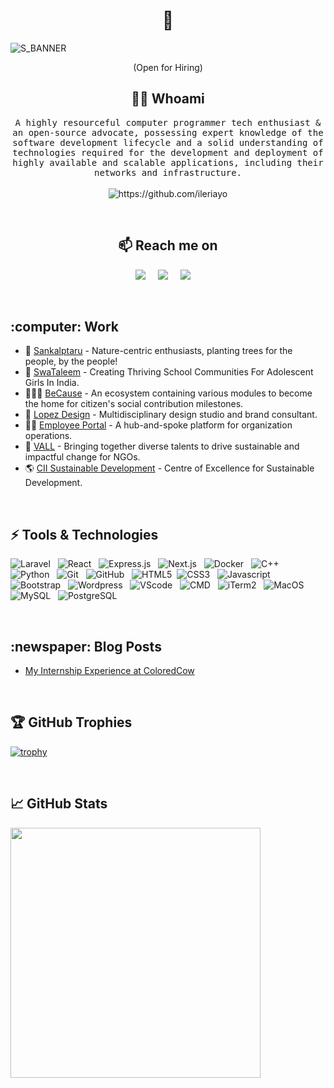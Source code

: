 <h1 align="center"> 👋 </h1>

![S_BANNER](https://github.com/Shivam-Samant/Shivam-Samant/assets/91321534/129a53af-c125-4a62-a699-9e1ca2539bb9)
<p align="center"> (Open for Hiring)</p>

<h2 align="center"> 👨‍💻 Whoami</h2>

<p align="center">
  <samp>A highly resourceful computer programmer tech enthusiast & an open-source advocate, possessing expert knowledge of the software development lifecycle and a solid understanding of technologies required for the development and deployment of highly available and scalable applications, including their networks and infrastructure.
  </samp>
  <br> <br>
  <img src="https://komarev.com/ghpvc/?username=Shivam-Samant" alt="https://github.com/ileriayo" />
</p>

<br>

<h2  align="center">📫 Reach me on</h2>
<p align="center">
  <a target="_blank"href="https://www.linkedin.com/in/shivam~samant/"><img src="https://img.shields.io/badge/linkedin-%230077B5.svg?&style=for-the-badge&logo=linkedin&logoColor=white" /></a>&nbsp;&nbsp;&nbsp;&nbsp;
  <a href="mailto:shivamsamant1111@gmail.com?subject=Hello%20Shivam,%20From%20Github"><img src="https://img.shields.io/badge/gmail-%23D14836.svg?&style=for-the-badge&logo=gmail&logoColor=white" /></a>&nbsp;&nbsp;&nbsp;&nbsp;
  <a target="_blank"href="https://twitter.com/ShivamSamant5"><img src="https://img.shields.io/badge/twitter-%231DA1F2.svg?&style=for-the-badge&logo=twitter&logoColor=white" /></a>&nbsp;&nbsp;&nbsp;&nbsp;
</p>

<br>

<h2>:computer: Work</h2>

- 🌳 [Sankalptaru](https://sankalptaru.org/) - Nature-centric enthusiasts, planting trees for the people, by the people!
- 👧 [SwaTaleem](https://www.swataleem.org/) - Creating Thriving School Communities For Adolescent Girls In India.
- 🧑‍🤝‍🧑 [BeCause](http://because.center/) - An ecosystem containing various modules to become the home for citizen's social contribution milestones.
- 🎨 [Lopez Design](https://thisislopez.com/) - Multidisciplinary design studio and brand consultant.
- 👨‍💻 [Employee Portal](https://github.com/ColoredCow/portal) - A hub-and-spoke platform for organization operations.
- 👬 [VALL](https://vallindia.com/) - Bringing together diverse talents to drive sustainable and impactful change for NGOs.
- 🌎 [CII Sustainable Development](https://sustainabledevelopment.in/brands/sustainability-summit/) - Centre of Excellence for Sustainable Development.

<br>
  
<h2>⚡ Tools & Technologies</h2>

![Laravel](https://img.shields.io/badge/-Laravel-black?logo=laravel&style=social)&nbsp;&nbsp;
![React](https://img.shields.io/badge/-React-black?logo=react&style=social&logoColor=blue)&nbsp;&nbsp;
![Express.js](https://img.shields.io/badge/-Express.js-black?logo=express&style=social)&nbsp;&nbsp;
![Next.js](https://img.shields.io/badge/-Next.js-black?logo=next.js&style=social)&nbsp;&nbsp;
![Docker](https://img.shields.io/badge/-Docker-black?logo=docker&style=social)&nbsp;&nbsp;
![C++](https://img.shields.io/badge/-C++-00599C?style=flat-square&logo=c)&nbsp;&nbsp;
![Python](https://img.shields.io/badge/-Python-black?logo=python&style=social)&nbsp;&nbsp;
![Git](https://img.shields.io/badge/-Git-black?logo=git&style=social)&nbsp;&nbsp;
![GitHub](https://img.shields.io/badge/-GitHub-black?logo=github&style=social)&nbsp;&nbsp;
![HTML5](https://img.shields.io/badge/-HTML5-black?logo=html5&style=social)&nbsp;
![CSS3](https://img.shields.io/badge/-CSS3-black?logo=css3&style=social)&nbsp;&nbsp;
![Javascript](https://img.shields.io/badge/-Javascript-black?logo=javascript&style=social&logoColor=yellow)&nbsp;&nbsp;
![Bootstrap](https://img.shields.io/badge/-Bootstrap-563D7C?style=flat-square&logo=bootstrap)&nbsp;&nbsp;
![Wordpress](https://img.shields.io/badge/-Wordpress-black?logo=wordpress&style=social)&nbsp;&nbsp;
![VScode](https://img.shields.io/badge/-VScode-black?logo=visual-studio-code&style=social)&nbsp;&nbsp;
![CMD](https://img.shields.io/badge/-Command%20Prompt-black?logo=windows%20terminal&style=social)&nbsp;&nbsp;
![iTerm2](https://img.shields.io/badge/-iTerm2-black?logo=Apple&style=social)&nbsp;&nbsp;
![MacOS](https://img.shields.io/badge/-MacOS-black?logo=Apple&style=social)&nbsp;&nbsp;
![MySQL](https://img.shields.io/badge/-MySQL-black?logo=mysql&style=social&logoColor=blue)&nbsp;&nbsp;
![PostgreSQL](https://img.shields.io/badge/-PostgreSQL-black?logo=postgresql&style=social&logoColor=blue)&nbsp;&nbsp;

<br>

<h2> :newspaper: Blog Posts </h2>

- [My Internship Experience at ColoredCow](https://medium.com/@shivamsamant1111/my-internship-experience-at-coloredcow-f97256e27b72)

<br>

<h2>🏆 GitHub Trophies</h2>

[![trophy](https://github-profile-trophy.vercel.app/?username=AkhileshNegi&margin-w=5)](https://github.com/AkhileshNegi/github-profile-trophy)

<br>

<h2>&#x1f4c8; GitHub Stats</h2>
<p align = "left">
  <img src = "https://github-readme-stats.vercel.app/api?username=Shivam-Samant&show_icons=true&theme=vue" width = 400>
<!--   <img src = "https://github-readme-streak-stats.herokuapp.com?user=Shivam-Samant" width = 400> -->
</p>
